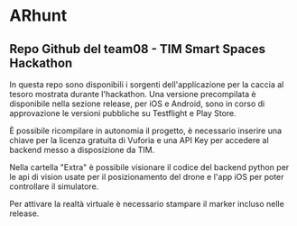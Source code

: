 # ARhunt
## Repo Github del team08 - TIM Smart Spaces Hackathon

In questa repo sono disponibili i sorgenti dell'applicazione per la caccia al tesoro mostrata durante l'hackathon.
Una versione precompilata è disponibile nella sezione release, per iOS e Android, sono in corso di approvazione le versioni pubbliche su Testflight e Play Store.

È possibile ricompilare in autonomia il progetto, è necessario inserire una chiave per la licenza gratuita di Vuforia e una API Key per accedere al backend messo a disposizione da TIM.

Nella cartella "Extra" è possibile visionare il codice del backend python per le api di vision usate per il posizionamento del drone e l'app iOS per poter controllare il simulatore.

Per attivare la realtà virtuale è necessario stampare il marker incluso nelle release.
